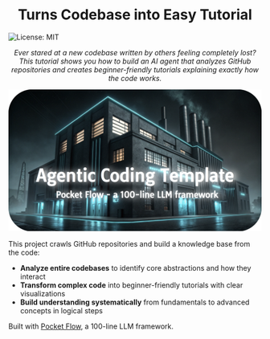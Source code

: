 <h1 align="center">Turns Codebase into Easy Tutorial</h1>

![License: MIT](https://img.shields.io/badge/License-MIT-yellow.svg)

<p align="center">
<i>Ever stared at a new codebase written by others feeling completely lost? This tutorial shows you how to build an AI agent that analyzes GitHub repositories and creates beginner-friendly tutorials explaining exactly how the code works.</i>
</p>

<p align="center">
  <a href="https://github.com/The-Pocket/PocketFlow" target="_blank">
    <img 
      src="./assets/banner.png" width="800"
    />
  </a>
</p>

This project crawls GitHub repositories and build a knowledge base from the code:

- **Analyze entire codebases** to identify core abstractions and how they interact
- **Transform complex code** into beginner-friendly tutorials with clear visualizations
- **Build understanding systematically** from fundamentals to advanced concepts in logical steps

Built with [Pocket Flow](https://github.com/The-Pocket/PocketFlow), a 100-line LLM framework.